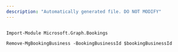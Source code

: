 ```yaml
---
description: "Automatically generated file. DO NOT MODIFY"
---
```


```powershellv1

Import-Module Microsoft.Graph.Bookings

Remove-MgBookingBusiness -BookingBusinessId $bookingBusinessId

```